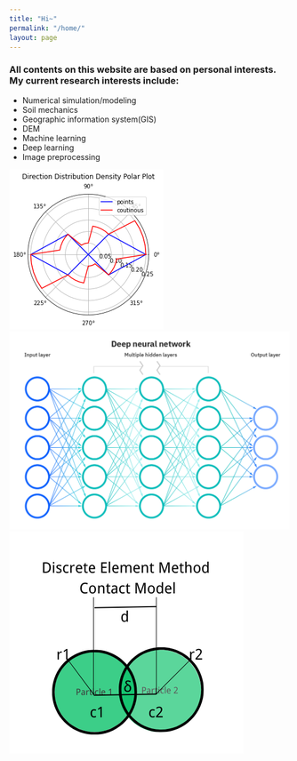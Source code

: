 ```yaml
---
title: "Hi~"
permalink: "/home/"
layout: page
---
```


### All contents on this website are based on personal interests. My current research interests include:
 * Numerical simulation/modeling
 * Soil mechanics
 * Geographic information system(GIS)
 * DEM
 * Machine learning
 * Deep learning
 * Image preprocessing



  <div>
    <div class="img">
        <img src ="/assets/polar1.png" alt="first picture">
    </div>
    <div class="img">
        <img src ="/assets/dl_intro.png" alt="second picture">
    </div>
    <div class="img">
        <img src ="/assets/contactmodel.png" alt="third picture">
    </div>
  </div>





